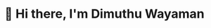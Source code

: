 # 👋 Hi there, I'm Dimuthu Wayaman
<!DOCTYPE html>
<html>
  <head>
    <meta http-equiv="X-UA-Compatible" content="IE=edge,chrome=1" />
    <meta name="viewport" content="width=device-width,initial-scale=1" />
    <meta charset="UTF-8" />
    <link
      rel="stylesheet"
      href="//cdn.jsdelivr.net/npm/docsify-darklight-theme@latest/dist/style.min.css"
      title="docsify-darklight-theme"
      type="text/css"
    />
    <meta name="title" content="GIFS for Readme" />
    <meta
      name="description"
      content="Awesome List of GIFs & avatars to use in GitHub."
    />
    <meta name="keywords" content="github, avatars, gifs" />
    <meta name="robots" content="index, follow" />
    <meta http-equiv="Content-Type" content="text/html; charset=utf-8" />
    <meta name="language" content="English" />
    <meta name="author" content="Anmol Baranwal" />
  </head>
  <style>
    .sidebar ul li a img:not([src="https://user-images.githubusercontent.com/74038190/213844263-a8897a51-32f4-4b3b-b5c2-e1528b89f6f3.png"])
    {
      display: none;
    }
    .markdown-section ul {
      list-style: none;
    }
    .markdown-section ul > li > p {
      font-size: 2rem;
    }
  </style>
  <body>
    <div id="app"></div>
    <script>
      window.$docsify = {
        //...
      };
    </script>
    <script src="//cdn.jsdelivr.net/npm/docsify@4"></script>
    <script
      src="//cdn.jsdelivr.net/npm/docsify-darklight-theme@latest/dist/index.min.js"
      type="text/javascript"
    ></script>
  </body>
</html>
